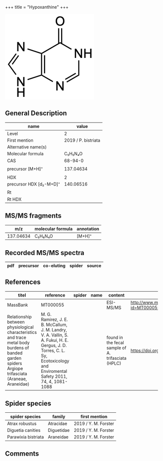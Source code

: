 +++
title = "Hypoxanthine"
+++

![](/img/Hypoxanthine.png)

## General Description

| name                    | value               |
|-------------------------|---------------------|
| Level                   | 2                   |
| First mention           | 2019 / P. bistriata |
| Alternative name(s)     |                     |
| Molecular formula       | C₅H₅N₄O             |
| CAS                     | 68-94-0             |
|                         |                     |
| precursor [M+H]⁺        | 137.04634           |
|                         |                     |
| HDX                     | 2                   |
| precursor HDX [d₂-M+D]⁺ | 140.06516           |
|                         |                     |
| Rt                      |                     |
| Rt HDX                  |                     |



## MS/MS fragments

| m/z       | molecular formula | annotation |
|-----------|-------------------|------------|
| 137.04634 | C₅H₆N₄O           | [M+H]⁺     |

## Recorded MS/MS spectra

| pdf | precursor | co-eluting | spider                    | source                                 |
|-----|-----------|------------|---------------------------|----------------------------------------|

## References

| titel                                                                                                                                             | reference                                                                                                                                                                     | spider | name | content                                            | link                                                 |
|---------------------------------------------------------------------------------------------------------------------------------------------------|-------------------------------------------------------------------------------------------------------------------------------------------------------------------------------|--------|------|----------------------------------------------------|------------------------------------------------------|
| MassBank                                                                                                                                          | MT000055                                                                                                                                                                      |        |      | ESI-MS/MS                                          | http://www.massbank.jp/RecordDisplay.jsp?id=MT000055 |
| Relationship between physiological characteristics and trace metal body burdens of banded garden spiders Argiope trifasciata (Araneae, Araneidae) | M. G. Ramirez, J. E. B. McCallum, J. M. Landry, V. A. Vallin, S. A. Fukui, H. E. Gergus, J. D. Torres, C. L. Sy, Ecotoxicology and Enviromental Safety 2011, 74, 4, 1081-1088 |        |      | found in the fecal sample of A. trifasciata (HPLC) | https://doi.org/10.1016/j.ecoenv.2011.02.003         |


## Spider species

| spider species      | family     | first mention        |
|---------------------|------------|----------------------|
| Atrax robustus      | Atracidae  | 2019 / Y. M. Forster |
| Diguetia canities   | Diguetidae | 2019 / Y. M. Forster |
| Parawixia bistriata | Araneidae  | 2019 / Y. M. Forster |

## Comments